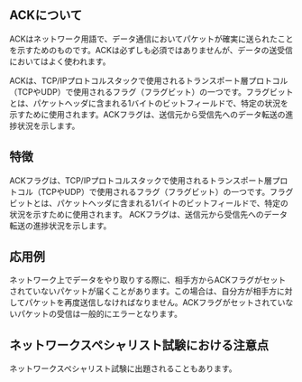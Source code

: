 

## ACKについて
ACKはネットワーク用語で、データ通信においてパケットが確実に送られたことを示すためのものです。ACKは必ずしも必須ではありませんが、データの送受信においてはよく使われます。

ACKは、TCP/IPプロトコルスタックで使用されるトランスポート層プロトコル（TCPやUDP）で使用されるフラグ（フラグビット）の一つです。フラグビットとは、パケットヘッダに含まれる1バイトのビットフィールドで、特定の状況を示すために使用されます。ACKフラグは、送信元から受信先へのデータ転送の進捗状況を示します。

## 特徴
ACKフラグは、TCP/IPプロトコルスタックで使用されるトランスポート層プロトコル（TCPやUDP）で使用されるフラグ（フラグビット）の一つです。フラグビットとは、パケットヘッダに含まれる1バイトのビットフィールドで、特定の状況を示すために使用されます。 ACKフラグは、送信元から受信先へのデータ転送の進捗状況を示します。

## 応用例
ネットワーク上でデータをやり取りする際に、相手方からACKフラグがセットされていないパケットが届くことがあります。この場合は、自分方が相手方に対してパケットを再度送信しなければなりません。ACKフラグがセットされていないパケットの受信は一般的にエラーとなります。


## ネットワークスペシャリスト試験における注意点
ネットワークスペシャリスト試験に出題されることもあります。